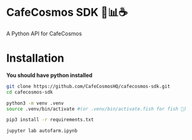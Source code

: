 # CafeCosmos SDK 🐍📊☕️


A Python API for CafeCosmos

# Installation 

**You should have python installed**

```bash
git clone https://github.com/CafeCosmosHQ/cafecosmos-sdk.git
cd cafecosmos-sdk

python3 -m venv .venv
source .venv/bin/activate #(or .venv/bin/activate.fish for fish 🐠)

pip3 install -r requirements.txt

jupyter lab autofarm.ipynb
```
